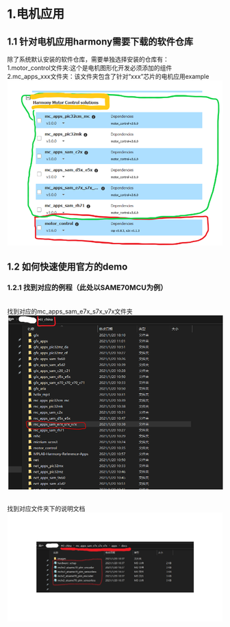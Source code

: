 

# 1.电机应用

## 1.1 针对电机应用harmony需要下载的软件仓库
  除了系统默认安装的软件仓库，需要单独选择安装的仓库有：
  <br/>1.motor_control文件夹:这个是电机图形化开发必须添加的组件
  <br/>2.mc_apps_xxx文件夹：该文件夹包含了针对“xxx”芯片的电机应用example
  ![images](https://github.com/yuchengstudio/cortex-M/blob/master/%E5%BA%94%E7%94%A8%E8%AE%BE%E8%AE%A1/reference/motor_demo_01.png)
  
## 1.2 如何快速使用官方的demo
### 1.2.1 找到对应的例程（此处以SAME70MCU为例）
<br/> 找到对应的mc_apps_sam_e7x_s7x_v7x文件夹
 ![images](https://github.com/yuchengstudio/cortex-M/blob/master/%E5%BA%94%E7%94%A8%E8%AE%BE%E8%AE%A1/reference/motor_demo_02.png)
 
<br/> 找到对应文件夹下的说明文档
![images](https://github.com/yuchengstudio/cortex-M/blob/master/%E5%BA%94%E7%94%A8%E8%AE%BE%E8%AE%A1/reference/motor_demo_03.png)

    
